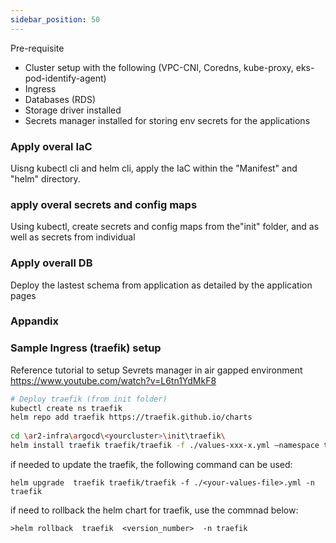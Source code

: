 ```yaml
---
sidebar_position: 50
---
```


Pre-requisite

- Cluster setup with the following (VPC-CNI, Coredns, kube-proxy, eks-pod-identify-agent)
- Ingress
- Databases (RDS)
- Storage driver installed
- Secrets manager installed for storing env secrets for the applications

### Apply overal IaC
Uisng kubectl cli and helm cli, apply the IaC within the "Manifest" and "helm" directory.

### apply overal secrets and config maps 
Using kubectl, create secrets and config maps from the"init" folder, and as well as secrets from individual 

### Apply overall DB
Deploy the lastest schema from application as detailed by the application pages

### Appandix 
### Sample Ingress (traefik) setup 

Reference tutorial to setup Sevrets manager in air gapped environment
https://www.youtube.com/watch?v=L6tn1YdMkF8

```bash
# Deploy traefik (from init folder)
kubectl create ns traefik
helm repo add traefik https://traefik.github.io/charts
 
cd \ar2-infra\argocd\<yourcluster>\init\traefik\
helm install traefik traefik/traefik -f ./values-xxx-x.yml –namespace traefik
```

if needed to update the traefik, the following command can be used: 
```
helm upgrade  traefik traefik/traefik -f ./<your-values-file>.yml -n traefik
```

if need to rollback the helm chart for traefik, use the commnad below:
```
>helm rollback  traefik  <version_number>  -n traefik
```
